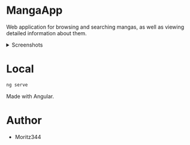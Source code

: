 # MangaApp
Web application for browsing and searching mangas, as well as viewing detailed information about them.

</details>
<details>
<summary>Screenshots</summary>
  <img width="1833" height="943" alt="homepage" src="https://github.com/user-attachments/assets/0c21ab75-8e40-4a7d-b1cf-fb1d281260b6" />
  
  <img width="1833" height="937" alt="frontpage" src="https://github.com/user-attachments/assets/5b9a2559-c5e1-4714-ac2e-97e4407a6c4a" />

  <img width="1651" height="792" alt="details" src="https://github.com/user-attachments/assets/ae068992-3b57-4e7c-9faf-4c2c79b499ac" />


</details>

# Local 
```bash
ng serve
```


Made with Angular.

# Author
- Moritz344
